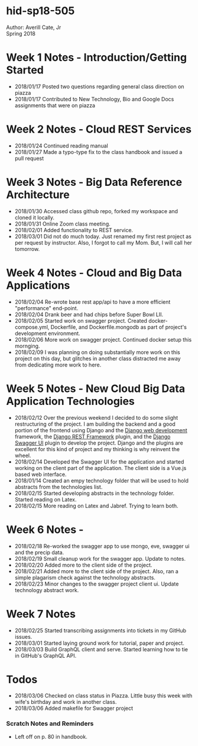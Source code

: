 # hid-sp18-505

Author: Averill Cate, Jr  
Spring 2018  

#  Week 1 Notes - Introduction/Getting Started 
* 2018/01/17 Posted two questions regarding general class direction on piazza  
* 2018/01/17 Contributed to New Technology, Bio and Google Docs assignments that were on piazza  

#  Week 2 Notes - Cloud REST Services
* 2018/01/24 Continued reading manual  
* 2018/01/27 Made a typo-type fix to the class handbook and issued a pull request  

# Week 3 Notes - Big Data Reference Architecture
* 2018/01/30 Accessed class github repo, forked my workspace and cloned it locally.
* 2018/01/31 Online Zoom class meeting.
* 2018/02/01 Added functionality to REST service.
* 2018/03/01 Did not do much today.  Just renamed my first rest project as per request by instructor.  Also, I forgot to call my Mom.  But, I will call her tomorrow.

# Week 4 Notes - Cloud and Big Data Applications
* 2018/02/04 Re-wrote base rest app/api to have a more efficient "performance" end-point.  
* 2018/02/04 Drank beer and had chips before Super Bowl LII.  
* 2018/02/05 Started work on swagger project.  Created docker-compose.yml, Dockerfile, and Dockerfile.mongodb as part of project's development environment.  
* 2018/02/06 More work on swagger project.  Continued docker setup this mornging.  
* 2018/02/09 I was planning on doing substantially more work on this project on this day, but glitches in another class distracted me away from dedicating more work to here.

# Week 5 Notes - New Cloud Big Data Application Technologies
* 2018/02/12 Over the previous weekend I decided to do some slight restructuring of the project.  I am building the backend and a good portion of the frontend using Django and the [Django web development](https://www.djangoproject.com/) framework, the [Django REST Framework](http://www.django-rest-framework.org/) plugin, and the [Django Swagger UI](https://marcgibbons.com/django-rest-swagger/) plugin to develop the project.  Django and the plugins are excellent for this kind of project and my thinking is why reinvent the wheel.  
* 2018/02/14 Developed the Swagger UI for the application and started working on the client part of the application.  The client side is a Vue.js based web interface.  
* 2018/01/14 Created an empy technology folder that will be used to hold abstracts from the technologies list.  
* 2018/02/15 Started developing abstracts in the technology folder.  Started reading on Latex.  
* 2018/02/15 More reading on Latex and Jabref.  Trying to learn both.  

# Week 6 Notes -
* 2018/02/18 Re-worked the swagger app to use mongo, eve, swagger ui and the precip data.
* 2018/02/19 Small cleanup work for the swagger app.  Update to notes.
* 2018/02/20 Added more to the client side of the project.
* 2018/02/21 Added more to the client side of the project.  Also, ran a simple plagarism check against the technology abstracts.
* 2018/02/23 Minor changes to the swagger project client ui.  Update technology abstract work.

# Week 7 Notes
* 2018/02/25 Started transcribing assignments into tickets in my GitHub issues.  
* 2018/03/01 Started laying ground work for tutorial, paper and project.  
* 2018/03/03 Build GraphQL client and serve.  Started learning how to tie in GitHub's GraphQL API.    

# Todos
* 2018/03/06 Checked on class status in Piazza.  Little busy this week with wife's birthday and work in another class.  
* 2018/03/06 Added makefile for Swagger project

### Scratch Notes and Reminders
 - Left off on p. 80 in handbook.  
